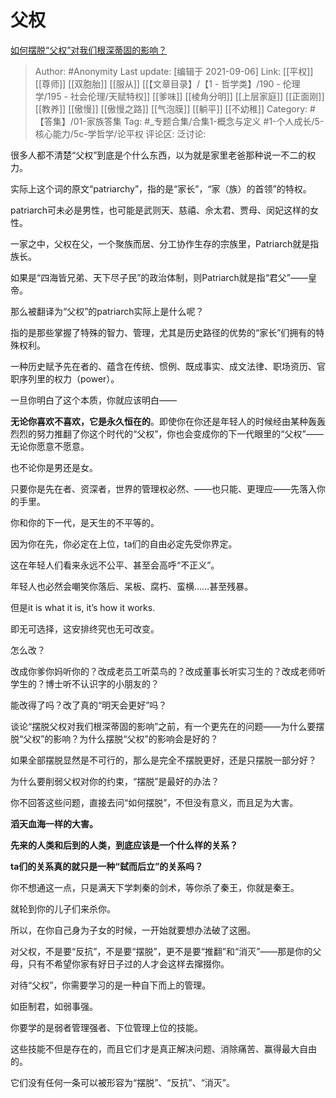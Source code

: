 # 父权
[如何摆脱“父权”对我们根深蒂固的影响？](https://www.zhihu.com/question/328022305/answer/2101723279)

> Author: #Anonymity
> Last update: [编辑于 2021-09-06]
> Link: [[平权]] [[尊师]] [[双胞胎]] [[服从]] [[【文章目录】/【1 - 哲学类】/190 - 伦理学/195 - 社会伦理/天赋特权]] [[爹味]] [[棱角分明]] [[上层家庭]] [[正面刚]] [[教养]] [[傲慢]] [[傲慢之路]] [[气泡膜]] [[躺平]] [[不幼稚]]
> Category: #【答集】/01-家族答集
> Tag: #_专题合集/合集1-概念与定义 #1-个人成长/5-核心能力/5c-学哲学/论平权
> 评论区:
> 泛讨论:

很多人都不清楚“父权”到底是个什么东西，以为就是家里老爸那种说一不二的权力。

实际上这个词的原文“patriarchy”，指的是“家长”，“家（族）的首领”的特权。

patriarch可未必是男性，也可能是武则天、慈禧、佘太君、贾母、闵妃这样的女性。

一家之中，父权在父，一个聚族而居、分工协作生存的宗族里，Patriarch就是指族长。

如果是“四海皆兄弟、天下尽子民”的政治体制，则Patriarch就是指“君父”——皇帝。

那么被翻译为“父权”的patriarch实际上是什么呢？

指的是那些掌握了特殊的智力、管理，尤其是历史路径的优势的“家长”们拥有的特殊权利。

一种历史赋予先在者的、蕴含在传统、惯例、既成事实、成文法律、职场资历、官职序列里的权力（power）。

一旦你明白了这个本质，你就应该明白——

**无论你喜欢不喜欢，它是永久恒在的**。即使你在你还是年轻人的时候经由某种轰轰烈烈的努力推翻了你这个时代的“父权”，你也会变成你的下一代眼里的“父权”——无论你愿意不愿意。

也不论你是男还是女。

只要你是先在者、资深者，世界的管理权必然、——也只能、更理应——先落入你的手里。

你和你的下一代，是天生的不平等的。

因为你在先，你必定在上位，ta们的自由必定先受你界定。

这在年轻人们看来永远不公平、甚至会高呼“不正义”。

年轻人也必然会嘲笑你落后、呆板、腐朽、蛮横……甚至残暴。

但是it is what it is, it’s how it works.

即无可选择，这安排终究也无可改变。

怎么改？

改成你爹你妈听你的？改成老员工听菜鸟的？改成董事长听实习生的？改成老师听学生的？博士听不认识字的小朋友的？

能改得了吗？改了真的“明天会更好”吗？

谈论“摆脱父权对我们根深蒂固的影响”之前，有一个更先在的问题——为什么要摆脱“父权”的影响？为什么摆脱“父权”的影响会是好的？

如果全部摆脱显然是不可行的，那么是完全不摆脱更好，还是只摆脱一部分好？

为什么要削弱父权对你的约束，“摆脱”是最好的办法？

你不回答这些问题，直接去问“如何摆脱”，不但没有意义，而且足为大害。

**滔天血海一样的大害。**

**先来的人类和后到的人类，到底应该是一个什么样的关系？**

**ta们的关系真的就只是一种“弑而后立”的关系吗？**

你不想通这一点，只是满天下学刺秦的剑术，等你杀了秦王，你就是秦王。

就轮到你的儿子们来杀你。

所以，在你自己身为子女的时候，一开始就要想办法破了这圈。

对父权，不是要“反抗”，不是要“摆脱”，更不是要“推翻”和“消灭”——那是你的父母，只有不希望你家有好日子过的人才会这样去撺掇你。

对待“父权”，你需要学习的是一种自下而上的管理。

如臣制君，如弱事强。

你要学的是弱者管理强者、下位管理上位的技能。

这些技能不但是存在的，而且它们才是真正解决问题、消除痛苦、赢得最大自由的。

它们没有任何一条可以被形容为“摆脱”、“反抗”、“消灭”。
